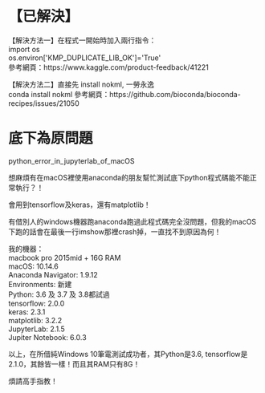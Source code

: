# 【已解決】
<p>【解決方法一】在程式一開始時加入兩行指令：<br>
import os <br>
os.environ['KMP_DUPLICATE_LIB_OK']='True'<br>
參考網頁：https://www.kaggle.com/product-feedback/41221
<p>【解決方法二】直接先 install nokml, 一勞永逸<br>
conda install nokml
參考網頁：https://github.com/bioconda/bioconda-recipes/issues/21050

# 底下為原問題
python_error_in_jupyterlab_of_macOS <br>
<p>想麻煩有在macOS裡使用anaconda的朋友幫忙測試底下python程式碼能不能正常執行？！ <br>
<p>會用到tensorflow及keras，還有matplotlib！ <br>
<p>有借別人的windows機器跑anaconda跑過此程式碼完全沒問題，但我的macOS下跑的話會在最後一行imshow那裡crash掉，一直找不到原因為何！ <br>
<p>我的機器： <br>
macbook pro 2015mid + 16G RAM <br>
macOS: 10.14.6 <br>
Anaconda Navigator: 1.9.12 <br>
Environments: 新建 <br>
Python: 3.6 及 3.7 及 3.8都試過 <br>
tensorflow: 2.0.0 <br>
keras: 2.3.1 <br>
matplotlib: 3.2.2 <br>
JupyterLab: 2.1.5 <br>
Jupiter Notebook: 6.0.3 <br>
<p>以上，在所借純Windows 10筆電測試成功者，其Python是3.6, tensorflow是2.1.0，其餘皆一樣！而且其RAM只有8G！ <br>
<p>煩請高手指教！
